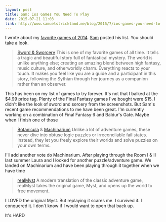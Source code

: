 ```yaml
---
layout: post
title: Sam: Ios Games You Need To Play
date: 2015-07-21 11:03
link: http://www.samuelstrickland.me/blog/2015/7/ios-games-you-need-to-play
---
```


I wrote about my [favorite games of 2014](http://timbroder.com/2015/03/games-i-was-addicted-to-in-2014.html). [Sam](http://www.samuelstrickland.me/blog/2015/7/ios-games-you-need-to-play?utm_content=buffer125bf&utm_medium=social&utm_source=twitter.com&u) posted his list. You should take a look. 

> [Sword & Sworcery](http://apple.co/1MnhKiF)
> This is one of my favorite games of all time. It tells a tragic and beautiful story full of fantastical mystery. The world is unlike anything else; creating an amazing blend between high fantasy, music culture, and otherworldly charm. Everything reacts to your touch. It makes you feel like you are a guide and a participant in this story, following the Sythian through her journey as a companion rather than an observer.

This has been on my list of games to try forever. It's not that I balked at the $4.99  price tag. Plenty of the Final Fantasy games I've bought were $15. I didn't like the look of sword and sorcery from the screenshots. But Sam's recent game recommendations to me have been great. I'm currently working on a combination of Final Fantasy 6 and Baldur's Gate. Maybe when I finish one of those 

> [Botanicula](http://apple.co/1MnhQ9Q) & [Machinarium](http://apple.co/1GAdYdk)
> Unlike a lot of adventure games, these never dive into obtuse logic puzzles or irreconcilable fail states. Instead, they let you freely explore their worlds and solve puzzles on your own terms.

I'll add another vote do Machinarium. After playing through the Room I & II last summer Laura and I looked for another puzzle/adventure game. We landed on Machinarium and have been playing through it together when we have time

> [realMyst](http://apple.co/1GAe3hd)
> A modern translation of the classic adventure game, realMyst takes the original game, Myst, and opens up the world to free movement.

I LOVED the original Myst. But replaying it scares me. I survived it. I conquered it. I don't know if I would want to open that back up. 

It's HARD
